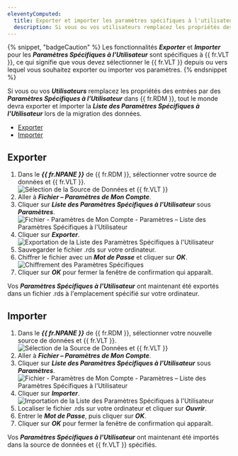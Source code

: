 ```yaml
---
eleventyComputed:
  title: Exporter et importer les paramètres spécifiques à l'utilisateur
  description: Si vous ou vos utilisateurs remplacez les propriétés des entrées par des Paramètres Spécifiques à l'Utilisateur dans {{ fr.RDM }}, tout le monde devra exporter et importer la Liste des Paramètres Spécifiques à l'Utilisateur lors de la migration des données.
---
```

{% snippet, "badgeCaution" %} 
Les fonctionnalités ***Exporter*** et ***Importer*** pour les ***Paramètres Spécifiques à l'Utilisateur*** sont spécifiques à {{ fr.VLT }}, ce qui signifie que vous devez sélectionner le {{ fr.VLT }} depuis ou vers lequel vous souhaitez exporter ou importer vos paramètres.
{% endsnippet %}

Si vous ou vos ***Utilisateurs*** remplacez les propriétés des entrées par des ***Paramètres Spécifiques à l'Utilisateur*** dans {{ fr.RDM }}, tout le monde devra exporter et importer la ***Liste des Paramètres Spécifiques à l'Utilisateur*** lors de la migration des données.

* [Exporter](#export)
* [Importer](#import)

## Exporter
1. Dans le ***{{ fr.NPANE }}*** de {{ fr.RDM }}, sélectionner votre source de données et {{ fr.VLT }}.
![Sélection de la Source de Données et {{ fr.VLT }}](https://cdnweb.devolutions.net/docs/docs_en_kb_KB6092.png)
1. Aller à ***Fichier – Paramètres de Mon Compte***.
1. Cliquer sur ***Liste des Paramètres Spécifiques à l'Utilisateur*** sous ***Paramètres***.
![Fichier - Paramètres de Mon Compte - Paramètres – Liste des Paramètres Spécifiques à l'Utilisateur](https://cdnweb.devolutions.net/docs/docs_en_kb_KB6093.png)
1. Cliquer sur ***Exporter***.
![Exportation de la Liste des Paramètres Spécifiques à l'Utilisateur](https://cdnweb.devolutions.net/docs/docs_en_kb_KB6094.png)
1. Sauvegarder le fichier .rds sur votre ordinateur.
1. Chiffrer le fichier avec un ***Mot de Passe*** et cliquer sur ***OK***.
![Chiffrement des Paramètres Spécifiques](https://cdnweb.devolutions.net/docs/docs_en_kb_KB6095.png)
1. Cliquer sur ***OK*** pour fermer la fenêtre de confirmation qui apparaît.

Vos ***Paramètres Spécifiques à l'Utilisateur*** ont maintenant été exportés dans un fichier .rds à l'emplacement spécifié sur votre ordinateur.

## Importer
1. Dans le ***{{ fr.NPANE }}*** de {{ fr.RDM }}, sélectionner votre nouvelle source de données et {{ fr.VLT }}.
![Sélection de la Source de Données et {{ fr.VLT }}](https://cdnweb.devolutions.net/docs/docs_en_kb_KB6092.png)
1. Aller à ***Fichier – Paramètres de Mon Compte***.
1. Cliquer sur ***Liste des Paramètres Spécifiques à l'Utilisateur*** sous ***Paramètres***.
![Fichier - Paramètres de Mon Compte - Paramètres – Liste des Paramètres Spécifiques à l'Utilisateur](https://cdnweb.devolutions.net/docs/docs_en_kb_KB6093.png)
1. Cliquer sur ***Importer***.
![Importation de la Liste des Paramètres Spécifiques à l'Utilisateur](https://cdnweb.devolutions.net/docs/docs_en_kb_KB6096.png)
1. Localiser le fichier .rds sur votre ordinateur et cliquer sur ***Ouvrir***.
1. Entrer le ***Mot de Passe***, puis cliquer sur ***OK***.
1. Cliquer sur ***OK*** pour fermer la fenêtre de confirmation qui apparaît.

Vos ***Paramètres Spécifiques à l'Utilisateur*** ont maintenant été importés dans la source de données et {{ fr.VLT }} spécifiés.

